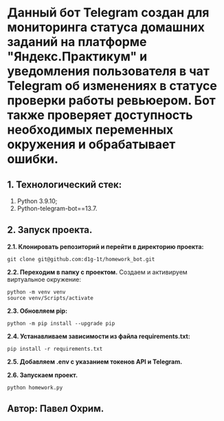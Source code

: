 # Данный бот Telegram создан для мониторинга статуса домашних заданий на платформе "Яндекс.Практикум" и уведомления пользователя в чат Telegram об изменениях в статусе проверки работы ревьюером. Бот также проверяет доступность необходимых переменных окружения и обрабатывает ошибки.

## **1. Технологический стек:** ##
1. Python 3.9.10;
2. Python-telegram-bot==13.7.

## **2. Запуск проекта.** ##

**2.1. Клонировать репозиторий и перейти в директорию проекта:**
```
git clone git@github.com:d1g-1t/homework_bot.git
```

**2.2. Переходим в папку с проектом.**
Создаем и активируем виртуальное окружение:
```
python -m venv venv
source venv/Scripts/activate
```
**2.3. Обновляем pip:**
```
python -m pip install --upgrade pip
```
**2.4. Устанавливаем зависимости из файла requirements.txt:**
```
pip install -r requirements.txt
```

**2.5. Добавляем .env с указанием токенов API и Telegram.**

**2.6. Запускаем проект.**
```
python homework.py
```

## **Автор: Павел Охрим.** ##
